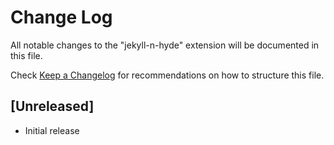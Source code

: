 # Change Log

All notable changes to the "jekyll-n-hyde" extension will be documented in this file.

Check [Keep a Changelog](http://keepachangelog.com/) for recommendations on how to structure this file.

## [Unreleased]

- Initial release
